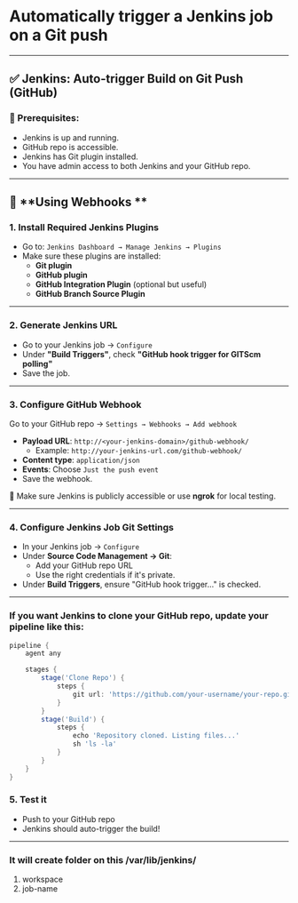 # Automatically trigger a Jenkins job on a Git push

---

## ✅ Jenkins: Auto-trigger Build on Git Push (GitHub)

### 🔧 Prerequisites:
- Jenkins is up and running.
- GitHub repo is accessible.
- Jenkins has Git plugin installed.
- You have admin access to both Jenkins and your GitHub repo.

---

## 🔁 **Using Webhooks **

### 1. **Install Required Jenkins Plugins**
- Go to: `Jenkins Dashboard → Manage Jenkins → Plugins`
- Make sure these plugins are installed:
  - **Git plugin**
  - **GitHub plugin**
  - **GitHub Integration Plugin** (optional but useful)
  - **GitHub Branch Source Plugin**

---

### 2. **Generate Jenkins URL**
- Go to your Jenkins job → `Configure`
- Under **"Build Triggers"**, check **"GitHub hook trigger for GITScm polling"**
- Save the job.

---

### 3. **Configure GitHub Webhook**
Go to your GitHub repo → `Settings → Webhooks → Add webhook`

- **Payload URL**: `http://<your-jenkins-domain>/github-webhook/`
  - Example: `http://your-jenkins-url.com/github-webhook/`
- **Content type**: `application/json`
- **Events**: Choose `Just the push event`
- Save the webhook.

🔐 Make sure Jenkins is publicly accessible or use **ngrok** for local testing.

---

### 4. **Configure Jenkins Job Git Settings**
- In your Jenkins job → `Configure`
- Under **Source Code Management → Git**:
  - Add your GitHub repo URL
  - Use the right credentials if it's private.
- Under **Build Triggers**, ensure "GitHub hook trigger..." is checked.

---

###  If you want Jenkins to **clone your GitHub repo**, update your pipeline like this:

```groovy
pipeline {
    agent any

    stages {
        stage('Clone Repo') {
            steps {
                git url: 'https://github.com/your-username/your-repo.git', branch: 'main'
            }
        }
        stage('Build') {
            steps {
                echo 'Repository cloned. Listing files...'
                sh 'ls -la'
            }
        }
    }
}
```



### 5. **Test it**
- Push to your GitHub repo
- Jenkins should auto-trigger the build!
---

### It will create folder on this /var/lib/jenkins/

1. workspace
2. job-name
